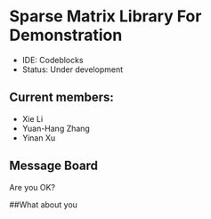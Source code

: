 # Sparse Matrix Library For Demonstration
- IDE: Codeblocks
- Status: Under development

## Current members:
- Xie Li
- Yuan-Hang Zhang
- Yinan Xu

## Message Board
Are you OK?

##What about you